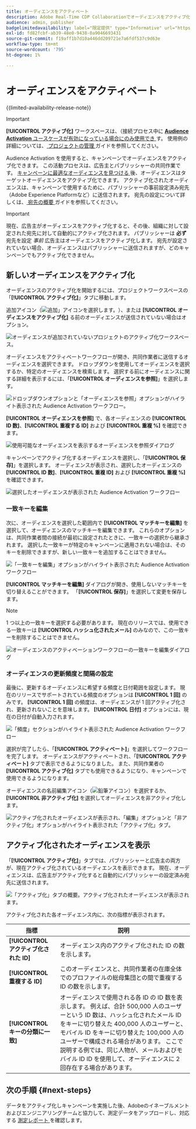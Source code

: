 ```yaml
---
title: オーディエンスをアクティベート
description: Adobe Real-Time CDP Collaborationでオーディエンスをアクティブ化する方法について説明します。
audience: admin, publisher
badgelimitedavailability: label="限定提供" type="Informative" url="https://helpx.adobe.com/legal/product-descriptions/real-time-customer-data-platform-collaboration.html newtab=true"
exl-id: fd82fcbf-ab39-48e0-9438-0a9046693431
source-git-commit: f19aff1b7d10a446dd209721e7a6fdf537c9d63e
workflow-type: tm+mt
source-wordcount: '795'
ht-degree: 1%

---
```


# オーディエンスをアクティベート

{{limited-availability-release-note}}

>[!IMPORTANT]
>
>**[!UICONTROL アクティブ化]** ワークスペースは、（接続プロセス中に [**Audience Activation** ユースケースが有効になっている場合にのみ使用でき ](../connect/establishing-connections.md#connection-settings) す。 使用例の詳細については、[ プロジェクトの管理 ](./manage-projects.md#project-use-cases) ガイドを参照してください。

Audience Activation を使用すると、キャンペーンでオーディエンスをアクティブ化できます。 この活動プロセスは、広告主とパブリッシャーの共同作業です。 [ キャンペーンに最適なオーディエンスを見つける ](./discover.md) 後、オーディエンスはターゲットオーディエンスをアクティブ化できます。 アクティブ化されたオーディエンスは、キャンペーンで使用するために、パブリッシャーの事前設定済み宛先（Adobe Experience Platformなど）に送信されます。 宛先の設定について詳しくは、[ 宛先の概要 ](../destinations/overview.md) ガイドを参照してください。

>[!IMPORTANT]
>
>現在、広告主がオーディエンスをアクティブ化すると、その後、組織に対して設定された宛先に対して自動的にアクティブ化されます。 パブリッシャーは **必ず** 宛先を設定 *事前* 広告主はオーディエンスをアクティブ化します。 宛先が設定されていない場合、オーディエンスはパブリッシャーに送信されますが、どのキャンペーンでもアクティブ化できません。

## 新しいオーディエンスをアクティブ化

オーディエンスのアクティブ化を開始するには、プロジェクトワークスペースの「**[!UICONTROL アクティブ化]**」タブに移動します。

追加アイコン（![ 追加」アイコンを選択します。](/help/assets/icons/plus.png)）、または **[!UICONTROL オーディエンスをアクティブ化]** る前のオーディエンスが送信されていない場合はオプション。

![ オーディエンスが追加されていないプロジェクトのアクティブ化ワークスペース。](/help/assets/collaborate/activate/activate-new-audiences.png)

オーディエンスをアクティベートワークフローが開き、共同作業者に送信するオーディエンスを選択できます。 ドロップダウンを使用してオーディエンスを選択するか、特定のオーディエンスを検索します。 選択する前にオーディエンスに関する詳細を表示するには、「**[!UICONTROL オーディエンスを参照]**」を選択します。

![ ドロップダウンオプションと「オーディエンスを参照」オプションがハイライト表示された Audience Activation ワークフロー。](/help/assets/collaborate/activate/audience-activation.png)

**[!UICONTROL オーディエンスを参照]** で、各オーディエンスの **[!UICONTROL ID 数]**、**[!UICONTROL 重複する ID]** および **[!UICONTROL 重複 %]** を確認できます。

![ 使用可能なオーディエンスを表示するオーディエンスを参照ダイアログ ](/help/assets/collaborate/activate/browse-audiences.png)

キャンペーンでアクティブ化するオーディエンスを選択し、「**[!UICONTROL 保存]**」を選択します。 オーディエンスが表示され、選択したオーディエンスの **[!UICONTROL ID 数]**、**[!UICONTROL 重複 ID]** および **[!UICONTROL 重複 %]** を確認できます。

![ 選択したオーディエンスが表示された Audience Activation ワークフロー ](/help/assets/collaborate/activate/audience-selected.png)

### 一致キーを編集

次に、オーディエンスを選択した範囲内で **[!UICONTROL マッチキーを編集]** を選択して、オーディエンスのマッチキーを編集できます。 これらのオプションは、共同作業者間の接続が最初に設定されたときに、一致キーの選択から継承されます。 選択した一致キーが特定のキャンペーンに適用されない場合は、そのキーを削除できますが、新しい一致キーを追加することはできません。

![ 「一致キーを編集」オプションがハイライト表示された Audience Activation ワークフロー ](/help/assets/collaborate/activate/edit-match-keys.png)

**[!UICONTROL マッチキーを編集]** ダイアログが開き、使用しないマッチキーを切り替えることができます。 「**[!UICONTROL 保存]**」を選択して変更を保存します。

>[!NOTE]
>
>1 つ以上の一致キーを選択する必要があります。 現在のリリースでは、使用できる一致キーは **[!UICONTROL ハッシュ化されたメール]** のみなので、この一致キーを削除することはできません。

![ オーディエンスのアクティベーションワークフローの一致キーを編集ダイアログ ](/help/assets/collaborate/activate/edit-match-keys-selection.png)

### オーディエンスの更新頻度と間隔の設定

最後に、更新するオーディエンスに希望する頻度と日付範囲を設定します。 現在のリリースでサポートされている頻度のオプションは **[!UICONTROL 1 回]** のみです。 **[!UICONTROL 1 回]** の頻度は、オーディエンスが 1 回アクティブ化され、更新されないことを意味します。 **[!UICONTROL 日付]** オプションには、現在の日付が自動入力されます。

![ 「頻度」セクションがハイライト表示された Audience Activation ワークフロー ](/help/assets/collaborate/activate/audience-frequency.png)

選択が完了したら、「**[!UICONTROL アクティベート]**」を選択してワークフローを完了します。 オーディエンスがアクティベートされ、「**[!UICONTROL アクティベート]** タブで表示できるようになりました。 また、共同作業者の **[!UICONTROL アクティブ化]** タブでも使用できるようになり、キャンペーンで使用できるようになります。

オーディエンスの名前編集アイコン（![ 鉛筆アイコン](/help/assets/icons/edit.png)）を選択するか、**[!UICONTROL 非アクティブ化]** を選択してオーディエンスを非アクティブ化します。

![ アクティブ化されたオーディエンスが表示され、「編集」オプションと「非アクティブ化」オプションがハイライト表示された「アクティブ化」タブ。](/help/assets/collaborate/activate/edit-activate-audience.png)

## アクティブ化されたオーディエンスを表示

「**[!UICONTROL アクティブ化]**」タブでは、パブリッシャーと広告主の両方が、現在アクティブ化されているオーディエンスを表示できます。 現在、オーディエンスは、広告主がアクティブ化すると自動的にパブリッシャーの設定済み宛先に送信されます。

![ 「アクティブ化」タブの概要。アクティブ化されたオーディエンスが表示されます。](/help/assets/collaborate/activate/activate-overview.png)

アクティブ化された各オーディエンス内に、次の指標が表示されます。

| 指標 | 説明 |
|---------|----------|
| **[!UICONTROL アクティブ化された ID]** | オーディエンス内のアクティブ化された ID の数を示します。 |
| **[!UICONTROL 重複する ID]** | このオーディエンスと、共同作業者の在庫全体でのプロファイルの総母集団との間で重複する ID の数を示します。 |
| **[!UICONTROL キーの分類に一致]** | オーディエンスで使用される各 ID の ID 数を表示します。 例えば、合計 500,000 人のユーザーという ID 数は、ハッシュ化されたメール ID をキーに切り替えた 400,000 人のユーザーと、モバイル ID をキーに切り替えた 100,000 人のユーザーで構成される場合があります。 ここで説明する例では、同じ人物が、メールおよびモバイル ID ID を使用して、オーディエンスに 2 回存在する場合があります。 |

## 次の手順 {#next-steps}

データをアクティブ化しキャンペーンを実施した後、Adobeのイネーブルメントおよびエンジニアリングチームと協力して、測定データをアップロードし、対応する [ 測定レポート ](/help/guide/collaborate/measure.md) を確認します。
